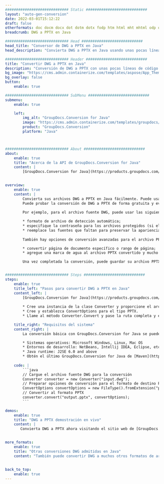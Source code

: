 ```yaml
---
############################# Static ############################
layout: "auto-gen-conversion"
date: 2022-03-01T15:12:22
draft: false
otherformats: doc docm docx dot dotm dotx fodp htm html mht mhtml odp odt otp pot potm potx pps ppsm ppsx ppt pptm pptx rtf
breadcrumb: DWG a PPTX en Java

############################# Head ############################
head_title: "Conversor de DWG a PPTX en Java"
head_description: "Convierta DWG a PPTX en Java usando unas pocas líneas de código. Utilice la API de conversión de documentos de GroupDocs para convertir más de 160 formatos de archivo."

############################# Header ############################
title: "Convertir DWG a PPTX en Java"
description: "Conversión de DWG a PPTX con unas pocas líneas de código Java"
bg_image: "https://cms.admin.containerize.com/templates/aspose/App_Themes/V3/images/bg/header1.png"
bg_overlay: false
button:
    enable: true

############################# SubMenu ############################
submenu:
    enable: true

    left:
        img_alt: "GroupDocs.Conversion for Java"
        image: "https://cms.admin.containerize.com/templates/groupdocs/images/product-logos/90x90-noborder/groupdocs-conversion-java.png"
        product: "GroupDocs.Conversion"
        platform: "Java"



############################# About ############################
about:
    enable: true
    title: "Acerca de la API de GroupDocs.Conversion for Java"
    content: |
        [GroupDocs.Conversion for Java](https://products.groupdocs.com/conversion/java/) se puede usar para convertir Microsoft Word, Excel, PowerPoint, PDF, Visio y otros formatos. GroupDocs.Conversion es una API independiente que es adecuada para sistemas internos y de back-end donde se requiere un alto rendimiento. No depende de ningún software como Microsoft u Open Office.
    

overview:
    enable: true
    content: |
        Convierta sus archivos DWG a PPTX en Java fácilmente. Puede usar solo un par de líneas de código Java en cualquier plataforma de su elección, como Windows, Linux, macOS.
        Puede probar la conversión de DWG a PPTX de forma gratuita y evaluar la calidad de los resultados de la conversión. Junto con los escenarios de conversión de archivos simples, puede probar opciones más avanzadas para cargar el archivo de origen DWG y para guardar el resultado de salida PPTX. 
        
        Por ejemplo, para el archivo fuente DWG, puede usar las siguientes opciones de carga:

        * formato de archivo de detección automática;
        * especifique la contraseña para los archivos protegidos (si el formato de archivo lo admite);
        * reemplace las fuentes que faltan para preservar la apariencia del documento.
        
        También hay opciones de conversión avanzadas para el archivo PPTX:

        * convertir página de documento específico o rango de página;
        * agregue una marca de agua al archivo PPTX convertido y mucho más.

        Una vez completada la conversión, puede guardar su archivo PPTX en la ruta del archivo local o en cualquier almacenamiento de terceros como FTP, Amazon S3, Google Drive, Dropbox, etc. Tenga en cuenta que para convertir DWG a PPTX no es necesario instalar ningún software adicional, como MS Office, Open Office, Adobe Acrobat Reader, etc.


############################# Steps ############################
steps:
    enable: true
    title_left: "Pasos para convertir DWG a PPTX en Java"
    content_left: |
        [GroupDocs.Conversion for Java](https://products.groupdocs.com/conversion/java/) facilita a los desarrolladores convertir un archivo DWG a PPTX con unas pocas líneas de código.
        
        * Cree una instancia de la clase Converter y proporcione el archivo DWG con la ruta completa
        * Cree y establezca ConvertOptions para el tipo PPTX.
        * Llame al método Converter.Convert y pase la ruta completa y el formato (PPTX) como parámetro

    title_right: "Requisitos del sistema"
    content_right: |
        La conversión básica con GroupDocs.Conversion for Java se puede realizar en unos pocos pasos simples. Nuestras API son compatibles con todas las principales plataformas y sistemas operativos. Antes de ejecutar el código a continuación, asegúrese de tener instalados los siguientes requisitos previos en su sistema.

        * Sistemas operativos: Microsoft Windows, Linux, Mac OS
        * Entornos de desarrollo: NetBeans, Intellij IDEA, Eclipse, etc.
        * Java runtime: J2SE 6.0 and above
        * Obtén el último GroupDocs.Conversion for Java de [Maven](https://repository.groupdocs.com/webapp/#/artifacts/browse/tree/General/repo/com/groupdocs/groupdocs-conversion)
         
    code: |
        ```java    
        // Cargue el archivo fuente DWG para la conversión
        Converter converter = new Converter("input.dwg");
        // Preparar opciones de conversión para el formato de destino PPTX
        ConvertOptions convertOptions = new FileType().fromExtension("pptx").getConvertOptions();
        // Convertir al formato PPTX
        converter.convert("output.pptx", convertOptions);
        ```

demos:
    enable: true
    title: "DWG a PPTX demostración en vivo"
    content: |
       Convierta DWG a PPTX ahora visitando el sitio web de [GroupDocs.Conversion App](https://products.groupdocs.app/conversion/family). La demostración en línea tiene las siguientes ventajas
          

more_formats:
    enable: true
    title: "Otras conversiones DWG admitidas en Java"
    content: "También puede convertir DWG a muchos otros formatos de archivo. Consulte la lista a continuación."
       
       
back_to_top:
    enable: true
---
```


